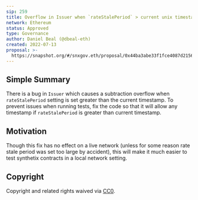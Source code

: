 ```yaml
---
sip: 259
title: Overflow in Issuer when `rateStalePeriod` > current unix timestamp
network: Ethereum
status: Approved
type: Governance
author: Daniel Beal (@dbeal-eth)
created: 2022-07-13
proposal: >-
  https://snapshot.org/#/snxgov.eth/proposal/0x44ba3abe33f1fce4087d215624a27c6b8252433ca640dc2eac7432a6ece9a92c
---
```

<!--You can leave these HTML comments in your merged SIP and delete the visible duplicate text guides, they will not appear and may be helpful to refer to if you edit it again. This is the suggested template for new SIPs. Note that an SIP number will be assigned by an editor. When opening a pull request to submit your SIP, please use an abbreviated title in the filename, `sip-draft_title_abbrev.md`. The title should be 44 characters or less.-->

## Simple Summary

<!--"If you can't explain it simply, you don't understand it well enough." Simply describe the outcome the proposed changes intends to achieve. This should be non-technical and accessible to a casual community member.-->

There is a bug in `Issuer` which causes a subtraction overflow when `rateStalePeriod` setting is set greater than the current timestamp. To prevent issues when running tests,
fix the code so that it will allow any timestamp if `rateStalePeriod` is greater than current timestamp.

## Motivation
<!--This is the problem statement. This is the *why* of the SIP. It should clearly explain *why* the current state of the protocol is inadequate.  It is critical that you explain *why* the change is needed, if the SIP proposes changing how something is calculated, you must address *why* the current calculation is innaccurate or wrong. This is not the place to describe how the SIP will address the issue!-->

Though this fix has no effect on a live network (unless for some reason rate stale period was set too large by accident), this will make it much easier to test synthetix contracts
in a local network setting.

## Copyright

Copyright and related rights waived via [CC0](https://creativecommons.org/publicdomain/zero/1.0/).
